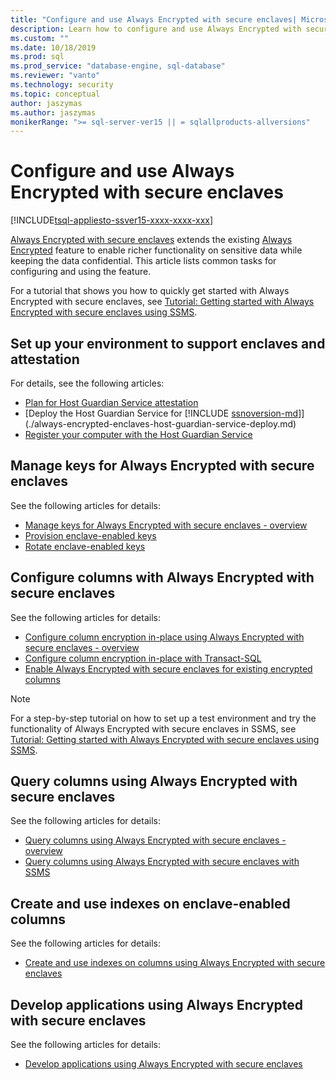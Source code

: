 ```yaml
---
title: "Configure and use Always Encrypted with secure enclaves| Microsoft Docs"
description: Learn how to configure and use Always Encrypted with secure enclaves in SQL Server, which enables richer functionality on sensitive data.
ms.custom: ""
ms.date: 10/18/2019
ms.prod: sql
ms.prod_service: "database-engine, sql-database"
ms.reviewer: "vanto"
ms.technology: security
ms.topic: conceptual
author: jaszymas
ms.author: jaszymas
monikerRange: ">= sql-server-ver15 || = sqlallproducts-allversions"
---
```

# Configure and use Always Encrypted with secure enclaves 

[!INCLUDE[tsql-appliesto-ssver15-xxxx-xxxx-xxx](../../../includes/tsql-appliesto-ssver15-xxxx-xxxx-xxx.md)]

[Always Encrypted with secure enclaves](always-encrypted-enclaves.md) extends the existing [Always Encrypted](always-encrypted-database-engine.md) feature to enable richer functionality on sensitive data while keeping the data confidential. This article lists common tasks for configuring and using the feature.

For a tutorial that shows you how to quickly get started with Always Encrypted with secure enclaves, see [Tutorial: Getting started with Always Encrypted with secure enclaves using SSMS](../tutorial-getting-started-with-always-encrypted-enclaves.md).

## Set up your environment to support enclaves and attestation
For details, see the following articles:
- [Plan for Host Guardian Service attestation](./always-encrypted-enclaves-host-guardian-service-plan.md)
- [Deploy the Host Guardian Service for [!INCLUDE [ssnoversion-md](../../../includes/ssnoversion-md.md)]](./always-encrypted-enclaves-host-guardian-service-deploy.md)
- [Register your computer with the Host Guardian Service](./always-encrypted-enclaves-host-guardian-service-register.md)

## Manage keys for Always Encrypted with secure enclaves
See the following articles for details:
- [Manage keys for Always Encrypted with secure enclaves - overview](always-encrypted-enclaves-manage-keys.md)
- [Provision enclave-enabled keys](always-encrypted-enclaves-provision-keys.md)
- [Rotate enclave-enabled keys](always-encrypted-enclaves-rotate-keys.md)

## Configure columns with Always Encrypted with secure enclaves
See the following articles for details:
- [Configure column encryption in-place using Always Encrypted with secure enclaves - overview](always-encrypted-enclaves-configure-encryption.md)
- [Configure column encryption in-place with Transact-SQL](always-encrypted-enclaves-configure-encryption-tsql.md)
- [Enable Always Encrypted with secure enclaves for existing encrypted columns](always-encrypted-enclaves-enable-for-encrypted-columns.md)

> [!NOTE]
> For a step-by-step tutorial on how to set up a test environment and try the functionality of Always Encrypted with secure enclaves in SSMS, see [Tutorial: Getting started with Always Encrypted with secure enclaves using SSMS](../tutorial-getting-started-with-always-encrypted-enclaves.md).

## Query columns using Always Encrypted with secure enclaves
See the following articles for details:
- [Query columns using Always Encrypted with secure enclaves - overview](always-encrypted-enclaves-query-columns.md)
- [Query columns using Always Encrypted with secure enclaves with SSMS](always-encrypted-enclaves-query-columns-ssms.md)

## Create and use indexes on enclave-enabled columns
See the following articles for details:
- [Create and use indexes on columns using Always Encrypted with secure enclaves](always-encrypted-enclaves-create-use-indexes.md)

## Develop applications using Always Encrypted with secure enclaves
See the following articles for details:
- [Develop applications using Always Encrypted with secure enclaves](always-encrypted-enclaves-client-development.md)

